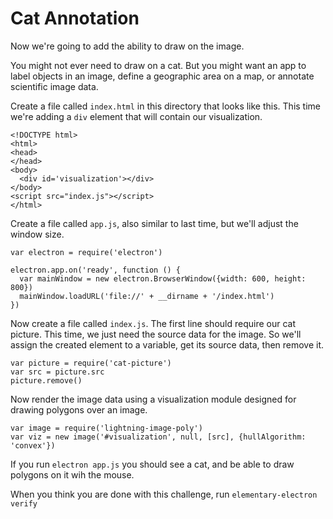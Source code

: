 # Cat Annotation

Now we're going to add the ability to draw on the image.

You might not ever need to draw on a cat. But you might want an app to label objects in an image, define a geographic area on a map, or annotate scientific image data.

Create a file called `index.html` in this directory that looks like this. This time we're adding a `div` element that will contain our visualization.

```
<!DOCTYPE html>
<html>
<head>
</head>
<body>
  <div id='visualization'></div>
</body>
<script src="index.js"></script>
</html>
```

Create a file called `app.js`, also similar to last time, but we'll adjust the window size.

```
var electron = require('electron')

electron.app.on('ready', function () {
  var mainWindow = new electron.BrowserWindow({width: 600, height: 800})
  mainWindow.loadURL('file://' + __dirname + '/index.html')
})
```

Now create a file called `index.js`. The first line should require our cat picture. This time, we just need the source data for the image. So we'll assign the created element to a variable, get its source data, then remove it.

```
var picture = require('cat-picture')
var src = picture.src
picture.remove()
```

Now render the image data using a visualization module designed for drawing polygons over an image.

```
var image = require('lightning-image-poly')
var viz = new image('#visualization', null, [src], {hullAlgorithm: 'convex'})
```

If you run `electron app.js` you should see a cat, and be able to draw polygons on it wih the mouse.

When you think you are done with this challenge, run `elementary-electron verify`